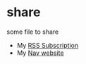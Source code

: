# share

some file to share

* My [RSS Subscription](https://github.com/perry2008084/share/blob/main/rss_subscription.xml)
* My [Nav website](https://nav.bookcell.org)
